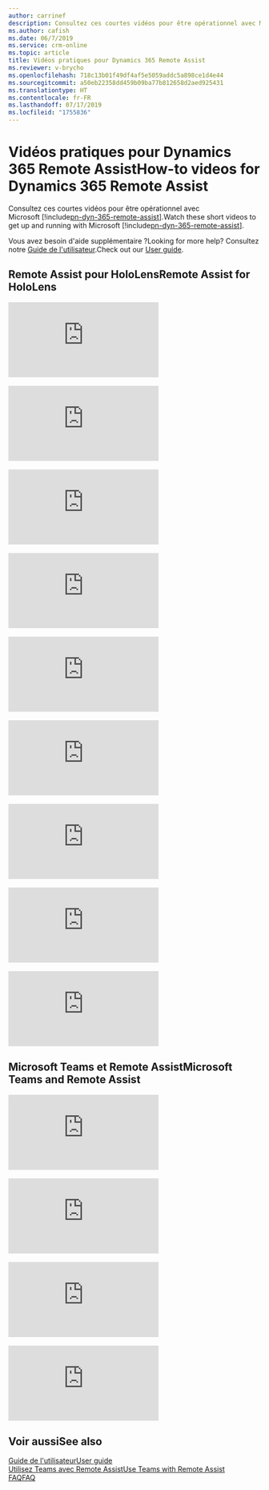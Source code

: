 ```yaml
---
author: carrinef
description: Consultez ces courtes vidéos pour être opérationnel avec Microsoft Dynamics 365 Remote Assist.
ms.author: cafish
ms.date: 06/7/2019
ms.service: crm-online
ms.topic: article
title: Vidéos pratiques pour Dynamics 365 Remote Assist
ms.reviewer: v-brycho
ms.openlocfilehash: 718c13b01f49df4af5e5059addc5a898ce1d4e44
ms.sourcegitcommit: a50eb22358dd459b09ba77b812658d2aed925431
ms.translationtype: HT
ms.contentlocale: fr-FR
ms.lasthandoff: 07/17/2019
ms.locfileid: "1755836"
---
```

# <a name="how-to-videos-for-dynamics-365-remote-assist"></a><span data-ttu-id="2c20a-103">Vidéos pratiques pour Dynamics 365 Remote Assist</span><span class="sxs-lookup"><span data-stu-id="2c20a-103">How-to videos for Dynamics 365 Remote Assist</span></span>

<span data-ttu-id="2c20a-104">Consultez ces courtes vidéos pour être opérationnel avec Microsoft [!include[pn-dyn-365-remote-assist](../includes/pn-dyn-365-remote-assist.md)].</span><span class="sxs-lookup"><span data-stu-id="2c20a-104">Watch these short videos to get up and running with Microsoft [!include[pn-dyn-365-remote-assist](../includes/pn-dyn-365-remote-assist.md)].</span></span>

<span data-ttu-id="2c20a-105">Vous avez besoin d'aide supplémentaire ?</span><span class="sxs-lookup"><span data-stu-id="2c20a-105">Looking for more help?</span></span> <span data-ttu-id="2c20a-106">Consultez notre [Guide de l'utilisateur](user-guide.md).</span><span class="sxs-lookup"><span data-stu-id="2c20a-106">Check out our [User guide](user-guide.md).</span></span>

## <a name="remote-assist-for-hololens"></a><span data-ttu-id="2c20a-107">Remote Assist pour HoloLens</span><span class="sxs-lookup"><span data-stu-id="2c20a-107">Remote Assist for HoloLens</span></span>

<div class="embeddedvideo"><iframe src="https://www.microsoft.com/en-us/videoplayer/embed/RE2F6TI" frameborder="0" allowfullscreen=""></iframe></div>
</br>
<div class="embeddedvideo"><iframe src="https://www.microsoft.com/en-us/videoplayer/embed/RE2FeDU" frameborder="0" allowfullscreen=""></iframe></div>
</br>
<div class="embeddedvideo"><iframe src="https://www.microsoft.com/en-us/videoplayer/embed/RE2F6TH" frameborder="0" allowfullscreen=""></iframe></div>
</br>
<div class="embeddedvideo"><iframe src="https://www.microsoft.com/en-us/videoplayer/embed/RE2F4dM" frameborder="0" allowfullscreen=""></iframe></div>
</br>
<div class="embeddedvideo"><iframe src="https://www.microsoft.com/en-us/videoplayer/embed/RE2F9qy" frameborder="0" allowfullscreen=""></iframe></div>
</br>
<div class="embeddedvideo"><iframe src="https://www.microsoft.com/en-us/videoplayer/embed/RE2F9qs" frameborder="0" allowfullscreen=""></iframe></div>
</br>
<div class="embeddedvideo"><iframe src="https://www.microsoft.com/en-us/videoplayer/embed/RE2FNci" frameborder="0" allowfullscreen=""></iframe></div>
</br>
<div class="embeddedvideo"><iframe src="https://www.microsoft.com/en-us/videoplayer/embed/RE2F6TG" frameborder="0" allowfullscreen=""></iframe></div>
</br>
<div class="embeddedvideo"><iframe src="https://www.microsoft.com/en-us/videoplayer/embed/RE2FhfT" frameborder="0" allowfullscreen=""></iframe></div>


## <a name="microsoft-teams-and-remote-assist"></a><span data-ttu-id="2c20a-108">Microsoft Teams et Remote Assist</span><span class="sxs-lookup"><span data-stu-id="2c20a-108">Microsoft Teams and Remote Assist</span></span>

<div class="embeddedvideo"><iframe src="https://www.microsoft.com/en-us/videoplayer/embed/RE2F6TF" frameborder="0" allowfullscreen=""></iframe></div>
</br>
<div class="embeddedvideo"><iframe src="https://www.microsoft.com/en-us/videoplayer/embed/RE2F6TK" frameborder="0" allowfullscreen=""></iframe></div>
</br>
<div class="embeddedvideo"><iframe src="https://www.microsoft.com/en-us/videoplayer/embed/RE2F6TP" frameborder="0" allowfullscreen=""></iframe></div>
</br>
<div class="embeddedvideo"><iframe src="https://www.microsoft.com/en-us/videoplayer/embed/RE2F6TJ" frameborder="0" allowfullscreen=""></iframe></div>



## <a name="see-also"></a><span data-ttu-id="2c20a-109">Voir aussi</span><span class="sxs-lookup"><span data-stu-id="2c20a-109">See also</span></span>
[<span data-ttu-id="2c20a-110">Guide de l'utilisateur</span><span class="sxs-lookup"><span data-stu-id="2c20a-110">User guide</span></span>](user-guide.md)<br>
[<span data-ttu-id="2c20a-111">Utilisez Teams avec Remote Assist</span><span class="sxs-lookup"><span data-stu-id="2c20a-111">Use Teams with Remote Assist</span></span>](use-microsoft-teams-with-remote-assist.md)<br>
[<span data-ttu-id="2c20a-112">FAQ</span><span class="sxs-lookup"><span data-stu-id="2c20a-112">FAQ</span></span>](faq.md)
